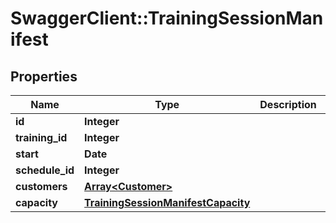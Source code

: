 # SwaggerClient::TrainingSessionManifest

## Properties
Name | Type | Description | Notes
------------ | ------------- | ------------- | -------------
**id** | **Integer** |  | [optional] 
**training_id** | **Integer** |  | [optional] 
**start** | **Date** |  | [optional] 
**schedule_id** | **Integer** |  | [optional] 
**customers** | [**Array&lt;Customer&gt;**](Customer.md) |  | [optional] 
**capacity** | [**TrainingSessionManifestCapacity**](TrainingSessionManifestCapacity.md) |  | [optional] 


